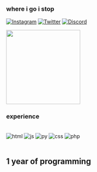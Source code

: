 ### where i go i stop

[![Instagram](https://img.shields.io/badge/Instagram-E4405F?style=for-the-badge&logo=instagram&logoColor=white)](https://www.instagram.com/swilveira/)
[![Twitter](https://img.shields.io/badge/Twitter-1DA1F2?style=for-the-badge&logo=twitter&logoColor=white)](https://twitter.com/abundantbank)
[![Discord](https://img.shields.io/badge/Discord-7289DA?style=for-the-badge&logo=discord&logoColor=white)](@q12s)

<a href="https://github.com/anuraghazra/github-readme-stats">
</a>
<a href="https://github.com/anuraghazra/convoychat">
  <img height=200 align="center" src="https://github-readme-stats.vercel.app/api/top-langs?username=stph&icons=true&theme=transparent" />
</a> 

### experience

<div style="display: inline_block"><br/>
   <img align="center" alt="html" src="https://img.shields.io/badge/HTML-239120?style=for-the-badge&logo=html5&logoColor=white" />
     <img align="center" alt="js" src="https://img.shields.io/badge/JavaScript-F7DF1E?style=for-the-badge&logo=javascript&logoColor=black" />
       <img align="center" alt="py" src="https://img.shields.io/badge/Python-3776AB?style=for-the-badge&logo=python&logoColor=white" />
         <img align="center" alt="css" src="https://img.shields.io/badge/CSS-239120?&style=for-the-badge&logo=css3&logoColor=white" />
         <img align="center" alt="php" src="https://img.shields.io/badge/PHP-777BB4?style=for-the-badge&logo=php&logoColor=white" />
</div><br/>

## 1 year of programming
